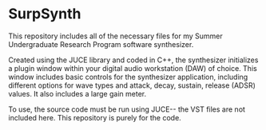 # SurpSynth

This repository includes all of the necessary files for my Summer Undergraduate Research Program software synthesizer. 

Created using the JUCE library and coded in C++, the synthesizer initializes a plugin window within your digital audio workstation (DAW) of choice. This window includes basic controls for the synthesizer application, including different options for wave types and attack, decay, sustain, release (ADSR) values. It also includes a large gain meter.

To use, the source code must be run using JUCE-- the VST files are not included here. This repository is purely for the code.
